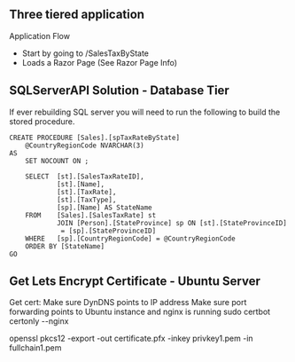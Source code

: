 ## Three tiered application ##
Application Flow

- Start by going to <Server URL>/SalesTaxByState
- Loads a Razor Page (See Razor Page Info)

## SQLServerAPI Solution - Database Tier ##

If ever rebuilding SQL server you will need to run the following to build the stored procedure.
```
CREATE PROCEDURE [Sales].[spTaxRateByState]
    @CountryRegionCode NVARCHAR(3)
AS 
    SET NOCOUNT ON ;
 
    SELECT  [st].[SalesTaxRateID],
            [st].[Name],
            [st].[TaxRate],
            [st].[TaxType],
            [sp].[Name] AS StateName
    FROM    [Sales].[SalesTaxRate] st
            JOIN [Person].[StateProvince] sp ON [st].[StateProvinceID]
             = [sp].[StateProvinceID]
    WHERE   [sp].[CountryRegionCode] = @CountryRegionCode
    ORDER BY [StateName]
GO
```

## Get Lets Encrypt Certificate - Ubuntu Server ##
Get cert:
Make sure DynDNS points to IP address
Make sure port forwarding points to Ubuntu instance and nginx is running
sudo certbot certonly --nginx

openssl pkcs12 -export -out certificate.pfx -inkey privkey1.pem -in fullchain1.pem
